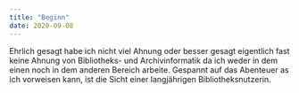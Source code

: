 ```yaml
---
title: "Beginn"
date: 2020-09-08
---
```


Ehrlich gesagt habe ich nicht viel Ahnung oder besser gesagt eigentlich fast keine Ahnung von Bibliotheks- und Archivinformatik da ich weder in dem einen noch in dem anderen Bereich arbeite. Gespannt auf das Abenteuer as ich vorweisen kann, ist die Sicht einer langjährigen Bibliotheksnutzerin.
